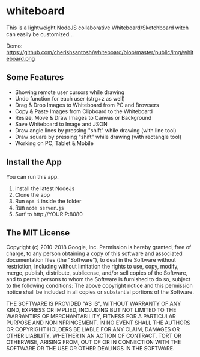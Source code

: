 # whiteboard
This is a lightweight NodeJS collaborative Whiteboard/Sketchboard witch can easily be customized...

Demo:
https://github.com/cherishsantosh/whiteboard/blob/master/public/img/whiteboard.png

## Some Features
* Showing remote user cursors while drawing
* Undo function for each user (strg+z as well)
* Drag & Drop Images to Whiteboard from PC and Browsers
* Copy & Paste Images from Clipboard to the Whiteboard
* Resize, Move & Draw Images to Canvas or Background
* Save Whiteboard to Image and JSON
* Draw angle lines by pressing "shift" while drawing (with line tool)
* Draw square by pressing "shift" while drawing (with rectangle tool)
* Working on PC, Tablet & Mobile

## Install the App
You can run this app.

1. install the latest NodeJs
2. Clone the app
3. Run `npm i` inside the folder
4. Run `node server.js`
5. Surf to http://YOURIP:8080


## The MIT License

Copyright (c) 2010-2018 Google, Inc.
Permission is hereby granted, free of charge, to any person obtaining a copy
of this software and associated documentation files (the "Software"), to deal
in the Software without restriction, including without limitation the rights
to use, copy, modify, merge, publish, distribute, sublicense, and/or sell
copies of the Software, and to permit persons to whom the Software is
furnished to do so, subject to the following conditions:
The above copyright notice and this permission notice shall be included in
all copies or substantial portions of the Software.

THE SOFTWARE IS PROVIDED "AS IS", WITHOUT WARRANTY OF ANY KIND, EXPRESS OR
IMPLIED, INCLUDING BUT NOT LIMITED TO THE WARRANTIES OF MERCHANTABILITY,
FITNESS FOR A PARTICULAR PURPOSE AND NONINFRINGEMENT. IN NO EVENT SHALL THE
AUTHORS OR COPYRIGHT HOLDERS BE LIABLE FOR ANY CLAIM, DAMAGES OR OTHER
LIABILITY, WHETHER IN AN ACTION OF CONTRACT, TORT OR OTHERWISE, ARISING FROM,
OUT OF OR IN CONNECTION WITH THE SOFTWARE OR THE USE OR OTHER DEALINGS IN
THE SOFTWARE.
